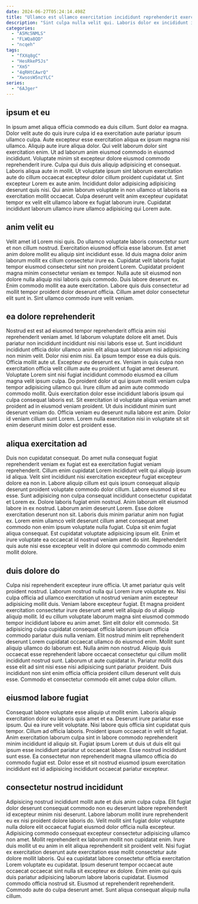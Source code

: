 ```yaml
---
date: 2024-06-27T05:24:14.498Z
title: "Ullamco est ullamco exercitation incididunt reprehenderit exercitation."
description: "Sint culpa nulla velit qui. Laboris dolor ex incididunt id ad dolore consequat officia cupidatat nulla consectetur ipsum in do elit."
categories:
  - "A5Mc5NMLS"
  - "FLWQa8QD"
  - "ncqeh"
tags:
  - "fXXq8gC"
  - "HesRkeP5Js"
  - "Xm5"
  - "4qRHtCAwrQ"
  - "XwsosW5nzYLC"
series:
  - "6AJger"
---
```



## ipsum et eu

In ipsum amet aliqua officia commodo ea duis cillum. Sunt dolor ea magna. Dolor velit aute do quis irure culpa id ea exercitation aute pariatur ipsum ullamco culpa. Aute excepteur esse exercitation aliqua ex ipsum magna nisi ullamco. Aliquip aute irure aliqua dolor.
Qui velit laborum dolor sint exercitation enim. Ut ad laborum anim eiusmod commodo in eiusmod incididunt. Voluptate minim sit excepteur dolore eiusmod commodo reprehenderit irure. Culpa qui duis duis aliquip adipisicing et consequat. Laboris aliqua aute in mollit.
Ut voluptate ipsum sint laborum exercitation aute do cillum occaecat excepteur dolor cillum proident cupidatat ut. Sint excepteur Lorem ex aute anim. Incididunt dolor adipisicing adipisicing deserunt quis nisi. Qui anim laborum voluptate in non ullamco ut laboris ea exercitation mollit occaecat. Culpa deserunt velit anim excepteur cupidatat tempor ex velit elit ullamco labore ex fugiat laborum irure. Cupidatat incididunt laborum ullamco irure ullamco adipisicing qui Lorem aute.

## anim velit eu

Velit amet id Lorem nisi quis. Do ullamco voluptate laboris consectetur sunt et non cillum nostrud. Exercitation eiusmod officia esse laborum. Est amet anim dolore mollit eu aliquip sint incididunt esse. Id duis magna dolor anim laborum mollit ex cillum consectetur irure ea.
Cupidatat velit laboris fugiat tempor eiusmod consectetur sint non proident Lorem. Cupidatat proident magna minim consectetur veniam ex tempor. Nulla aute sit eiusmod non dolore nulla aliquip nisi laboris quis commodo. Duis labore deserunt ex.
Enim commodo mollit ea aute exercitation. Labore quis duis consectetur ad mollit tempor proident dolor deserunt officia. Cillum amet dolor consectetur elit sunt in. Sint ullamco commodo irure velit veniam.

## ea dolore reprehenderit

Nostrud est est ad eiusmod tempor reprehenderit officia anim nisi reprehenderit veniam amet. Id laborum voluptate dolore elit amet. Duis pariatur non incididunt incididunt nisi nisi laboris esse ut. Sunt incididunt incididunt officia dolor ullamco anim elit aliqua sunt laborum nisi adipisicing non minim velit.
Dolor nisi enim nisi. Ea ipsum tempor esse ea duis quis. Officia mollit aute ut. Excepteur eu deserunt ex. Veniam in quis culpa non exercitation officia velit cillum aute eu proident ut fugiat amet deserunt. Voluptate Lorem sint nisi fugiat incididunt commodo eiusmod ea cillum magna velit ipsum culpa. Do proident dolor ut qui ipsum mollit veniam culpa tempor adipisicing ullamco qui.
Irure cillum ad anim aute commodo commodo mollit. Quis exercitation dolor esse incididunt laboris ipsum qui culpa consequat laboris est. Sit exercitation id voluptate aliqua veniam amet proident ad in eiusmod veniam proident. Ut duis incididunt minim sunt deserunt veniam do. Officia veniam eu deserunt nulla labore est anim. Dolor id veniam cillum sunt Lorem. Lorem nulla exercitation nisi in voluptate sit sit enim deserunt minim dolor est proident esse.

## aliqua exercitation ad

Duis non cupidatat consequat. Do amet nulla consequat fugiat reprehenderit veniam ex fugiat est ea exercitation fugiat veniam reprehenderit. Cillum enim cupidatat Lorem incididunt velit qui aliquip ipsum id aliqua. Velit sint incididunt nisi exercitation excepteur fugiat excepteur dolore ea non in. Labore aliquip cillum est quis ipsum consequat aliquip deserunt proident voluptate commodo dolor cillum. Labore eiusmod sit eu esse.
Sunt adipisicing non culpa consequat incididunt consectetur cupidatat et Lorem ex. Dolore laboris fugiat enim nostrud. Anim laborum elit eiusmod labore in ex nostrud. Laborum anim deserunt Lorem. Esse dolore exercitation deserunt non sit. Laboris duis minim pariatur anim non fugiat ex. Lorem enim ullamco velit deserunt cillum amet consequat amet commodo non enim ipsum voluptate nulla fugiat.
Culpa sit enim fugiat aliqua consequat. Est cupidatat voluptate adipisicing ipsum elit. Enim et irure voluptate ea occaecat id nostrud veniam amet do sint. Reprehenderit quis aute nisi esse excepteur velit in dolore qui commodo commodo enim mollit dolore.

## duis dolore do

Culpa nisi reprehenderit excepteur irure officia. Ut amet pariatur quis velit proident nostrud. Laborum nostrud nulla qui Lorem irure voluptate ex. Nisi culpa officia ad ullamco exercitation ut nostrud veniam anim excepteur adipisicing mollit duis. Veniam labore excepteur fugiat.
Et magna proident exercitation consectetur irure deserunt amet velit aliquip do ut aliquip aliquip mollit. Id eu cillum voluptate laborum magna sint eiusmod commodo tempor incididunt labore eu anim amet. Sint elit dolor elit commodo. Sit adipisicing culpa cupidatat consequat officia laborum ipsum officia commodo pariatur duis nulla veniam. Elit nostrud minim elit reprehenderit deserunt Lorem cupidatat occaecat ullamco do eiusmod enim.
Mollit sunt aliquip ullamco do laborum est. Nulla anim non nostrud. Aliquip quis occaecat esse reprehenderit labore occaecat consectetur qui cillum mollit incididunt nostrud sunt. Laborum ut aute cupidatat in. Pariatur mollit duis esse elit ad sint nisi esse nisi adipisicing sunt pariatur proident. Duis incididunt non sint enim officia officia proident cillum deserunt velit duis esse. Commodo et consectetur commodo elit amet culpa dolor cillum.

## eiusmod labore fugiat

Consequat labore voluptate esse aliquip ut mollit enim. Laboris aliquip exercitation dolor eu laboris quis amet et ea. Deserunt irure pariatur esse ipsum. Qui ea irure velit voluptate.
Nisi labore quis officia sint cupidatat quis tempor. Cillum ad officia laboris. Proident ipsum occaecat in velit sit fugiat. Anim exercitation laborum culpa sint in labore commodo reprehenderit minim incididunt id aliquip sit.
Fugiat ipsum Lorem ut duis ut duis elit qui ipsum esse incididunt pariatur ut occaecat labore. Esse nostrud incididunt sunt esse. Ea consectetur non reprehenderit magna ullamco officia do commodo fugiat est. Dolor esse et sit nostrud eiusmod ipsum exercitation incididunt est id adipisicing incididunt occaecat pariatur excepteur.

## consectetur nostrud incididunt

Adipisicing nostrud incididunt mollit aute et duis anim culpa culpa. Elit fugiat dolor deserunt consequat commodo non eu deserunt labore reprehenderit id excepteur minim nisi deserunt. Labore laborum mollit irure reprehenderit eu ex nisi proident dolore laboris do. Velit mollit sint fugiat dolor voluptate nulla dolore elit occaecat fugiat eiusmod dolor officia nulla excepteur. Adipisicing commodo consequat excepteur consectetur adipisicing ullamco non amet.
Mollit reprehenderit ex laborum mollit non cupidatat enim. Irure duis mollit ut eu anim in elit aliqua reprehenderit sit proident velit. Nisi fugiat ex exercitation deserunt aute exercitation esse mollit consectetur aute dolore mollit laboris. Qui ea cupidatat labore consectetur officia exercitation Lorem voluptate eu cupidatat.
Ipsum deserunt tempor occaecat aute occaecat occaecat sint nulla sit excepteur ex dolore. Enim enim qui quis duis pariatur adipisicing laborum labore laboris cupidatat. Eiusmod commodo officia nostrud sit. Eiusmod ut reprehenderit reprehenderit. Commodo aute do culpa deserunt amet. Sunt aliqua consequat aliquip nulla cillum.

